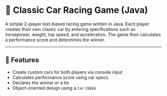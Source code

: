 # 🏁 Classic Car Racing Game (Java)

A simple 2-player text-based racing game written in Java. 
Each player creates their own classic car by entering specifications such as horsepower, weight, top speed, and acceleration. 
The game then calculates a performance score and determines the winner.

---

## 🚗 Features

- Create custom cars for both players via console input
- Calculates performance score using car specs
- Declares the winner or a tie
- Object-oriented design using a `Car` class
